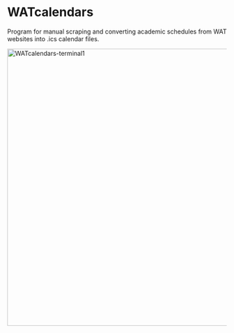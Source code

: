 # WATcalendars
Program for manual scraping and converting academic schedules from WAT websites into .ics calendar files.

<img width="1019" height="635" alt="WATcalendars-terminal1" src="https://github.com/user-attachments/assets/aaef058f-7de0-4a04-94a5-a49a1de5b052" />
